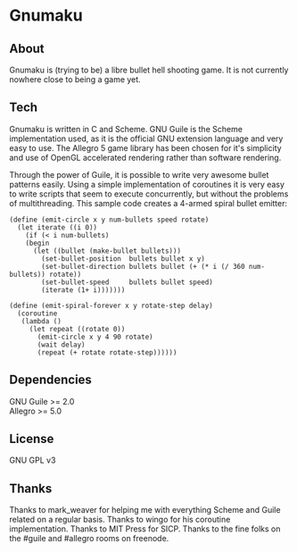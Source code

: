 Gnumaku
=======

About
-----
Gnumaku is (trying to be) a libre bullet hell shooting game. It is not currently nowhere close to being a game yet.

Tech
----
Gnumaku is written in C and Scheme. GNU Guile is the Scheme implementation used, as it is the official GNU extension language and very easy to use.
The Allegro 5 game library has been chosen for it's simplicity and use of OpenGL accelerated rendering rather than software rendering.

Through the power of Guile, it is possible to write very awesome bullet patterns easily.
Using a simple implementation of coroutines it is very easy to write scripts that seem to execute concurrently, but without the problems of multithreading.
This sample code creates a 4-armed spiral bullet emitter:

    (define (emit-circle x y num-bullets speed rotate)
      (let iterate ((i 0))
        (if (< i num-bullets)
    	(begin
    	  (let ((bullet (make-bullet bullets)))
    	    (set-bullet-position  bullets bullet x y)
    	    (set-bullet-direction bullets bullet (+ (* i (/ 360 num-bullets)) rotate))
    	    (set-bullet-speed     bullets bullet speed)
    	    (iterate (1+ i)))))))
    
    (define (emit-spiral-forever x y rotate-step delay)
      (coroutine
       (lambda ()
         (let repeat ((rotate 0))
           (emit-circle x y 4 90 rotate)
           (wait delay)
           (repeat (+ rotate rotate-step))))))

Dependencies
------------
GNU Guile >= 2.0  
Allegro >= 5.0

License
-------
GNU GPL v3

Thanks
------
Thanks to mark_weaver for helping me with everything Scheme and Guile related on a regular basis.
Thanks to wingo for his coroutine implementation.
Thanks to MIT Press for SICP.
Thanks to the fine folks on the #guile and #allegro rooms on freenode.